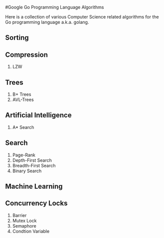 #Google Go Programming Language Algorithms

Here is a collection of various Computer Science related algorithms for the Go programming language a.k.a. golang.

## Sorting

## Compression
1. LZW

## Trees
1. B+ Trees
2. AVL-Trees

## Artificial Intelligence
1. A\* Search

## Search
1. Page-Rank
2. Depth-First Search
3. Breadth-First Search
4. Binary Search

## Machine Learning


## Concurrency Locks
1. Barrier
2. Mutex Lock
3. Semaphore
4. Condtion Variable

